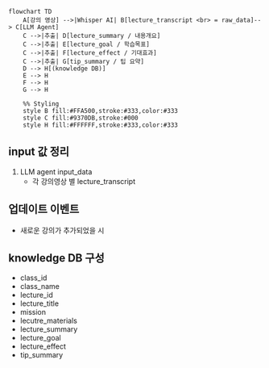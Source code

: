 ```mermaid
flowchart TD
    A[강의 영상] -->|Whisper AI| B[lecture_transcript <br> = raw_data]--> C[LLM Agent]
    C -->|추출| D[lecture_summary / 내용개요]
    C -->|추출| E[lecture_goal / 학습목표]
    C -->|추출| F[lecture_effect / 기대효과]
    C -->|추출| G[tip_summary / 팁 요약]
    D --> H[(knowledge DB)]
    E --> H
    F --> H
    G --> H
    
    %% Styling
    style B fill:#FFA500,stroke:#333,color:#333
    style C fill:#9370DB,stroke:#000
    style H fill:#FFFFFF,stroke:#333,color:#333
```

## input 값 정리
1. LLM agent input_data
    - 각 강의영상 별 lecture_transcript

## 업데이트 이벤트
- 새로운 강의가 추가되었을 시

## knowledge DB 구성
- class_id
- class_name
- lecture_id
- lecture_title
- mission
- lecutre_materials
- lecture_summary
- lecture_goal
- lecture_effect
- tip_summary